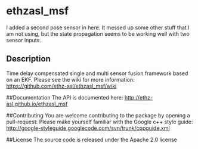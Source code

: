 ethzasl_msf
=====================

I added a second pose sensor in here. It messed up some other stuff that I am not using, but the state propagation seems to be working well with two sensor inputs. 

## Description
Time delay compensated single and multi sensor fusion framework based on an EKF.
Please see the wiki for more information: https://github.com/ethz-asl/ethzasl_msf/wiki

##Documentation
The API is documented here: http://ethz-asl.github.io/ethzasl_msf

##Contributing
You are welcome contributing to the package by opening a pull-request:
Please make yourself familiar with the Google c++ style guide: 
http://google-styleguide.googlecode.com/svn/trunk/cppguide.xml

##License
The source code is released under the Apache 2.0 license
